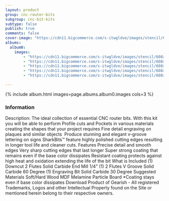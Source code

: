 ```yaml
---
layout: product
group: cnc-router-bits
subgroup: cnc-bit-kits
subtype: false
publish: true
comments: false
cover-image: "https://cdn11.bigcommerce.com/s-itwgldve/images/stencil/608x608/products/2628/7821/wood_starter_cnc_bit_kit_v2__79348.1675310612.png?c=2"
albums:
  album0:
    images:
        - "https://cdn11.bigcommerce.com/s-itwgldve/images/stencil/608x608/products/2628/7821/wood_starter_cnc_bit_kit_v2__79348.1675310612.png?c=2"
        - "https://cdn11.bigcommerce.com/s-itwgldve/images/stencil/608x608/products/2628/6381/sb_2014_ns_g_w_1__44255.1675310611.png?c=2"
        - "https://cdn11.bigcommerce.com/s-itwgldve/images/stencil/608x608/products/2628/6382/sb_4000530_ns_g_w_1__95681.1675310611.png?c=2"
        - "https://cdn11.bigcommerce.com/s-itwgldve/images/stencil/608x608/products/2628/6387/SB-3060__31174.1576258071.1280.1280__18810.1675310611.jpg?c=2"
        - "https://cdn11.bigcommerce.com/s-itwgldve/images/stencil/608x608/products/2628/6404/sharkbit_tray_1__13091.1579725188__77058.1675310612.jpg?c=2"

---
```


{% include album.html images=page.albums.album0.images cols=3 %}

### Information

Description:
 The ideal collection of essential CNC router bits.   With this kit you will be able to perform  Profile cuts and Pockets in various materials creating the shapes that your project requires Fine detail engraving on plaques and similar objects  Produce stunning and elegant v-groove lettering on signs SharkBits™ feature highly polished cutting edges resulting in longer tool life and cleaner cuts.  Features  Precise detail and smooth edges Very sharp cutting edges that last longer Super strong coating that remains even if the base color dissipates Resistant coating protects against high heat and oxidation extending the life of the bit  What is Included  (1) Downcut 2 Flutes Solid Carbide End Mill 1/4" (1) 2 Flutes V Groove Solid Carbide 60 Degree (1) Engraving Bit Solid Carbide 30 Degree  Suggested Materials   Soft/Hard Wood MDF Melamine Particle Board   *Coating stays even if base color dissipates Download Product of Gearish - All registered Trademarks, Logos and other Intellectual Property found on the Site or mentioned herein belong to their respective owners.  

